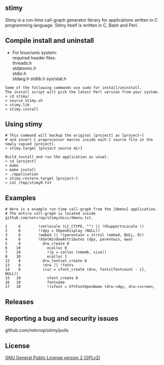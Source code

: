 ## stimy
Stimy is a run-time call-graph generator library for applications written in C programming language.
Stimy itself is written in C, Bash and Perl.
## Compile install and uninstall
* For linux/unix system:  
required header files:  
threads.h  
stdatomic.h  
stdio.h  
stdarg.h
stdlib.h
sys/stat.h
```
Some of the following commands use sudo for install/uninstall.
The install script will pick the latest Perl version from your system.
> cd stimy/
> source stimy.sh
> stimy.lib
> stimy.install
```
## Using stimy
```
# This command will backup the original [project] as [project~]
# and insert C preprocessor macros inside each C source file in the newly copied [project].
> stimy.target [project source dir]

Build install and run the application as usual.
> cd [project]
> make
> make install
> ./application
> stimy.restore.target [project~]
> cat /tmp/stimy0.txt
```
## Examples
```
# Here is a example run-time call-graph from the [dmenu] application.
# The entire call-graph is located inside github.com/netcrop/stimy/misc/dmenu.txt.

1     6        !setlocale (LC_CTYPE, "") || !XSupportsLocale ()
2     6        !(dpy = XOpenDisplay (NULL))
3     6        !embed || !(parentwin = strtol (embed, NULL, 0))
4     6        !XGetWindowAttributes (dpy, parentwin, &wa)
5     8          drw_create 0
6    10            ecalloc 0
7    10            !(p = calloc (nmemb, size))
8    10            ecalloc 1
12    8          drw_fontset_create 0
13    8          !drw || !fonts
14    8          (cur = xfont_create (drw, fonts[fontcount - i], NULL))
15   10            xfont_create 0
16   10            fontname
17   10            !(xfont = XftFontOpenName (drw->dpy, drw->screen,
```
## Releases

## Reporting a bug and security issues

github.com/netcrop/stimy/pulls

## License

[GNU General Public License version 2 (GPLv2)](https://raw.githubusercontent.com/netcrop/lwrap/beta/LICENSE)

